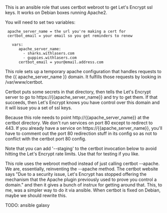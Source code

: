 This is an ansible role that uses certbot webroot to get Let's Encrypt
ssl keys.  It works on Debian boxes running Apache2.

You will need to set two variables:

     apache_server_name = the url you're making a cert for
     certbot_email = your email so you get reminders to renew

       vars:
          apache_server_name: 
            - sharks.withlasers.com
            - guppies.withlasers.com
          certbot_email = your@email.address.com

This role sets up a temporary apache configuration that handles
requests to the {{ apache_server_name }} domain.  It fulfills those
requests by looking in /var/www/certbot.

Certbot puts some secrets in that directory, then tells the Let's
Encrypt server to go to https://{{apache_server_name}} and try to get
them.  If that succeeds, then Let's Encrypt knows you have control
over this domain and it will issue you a set of ssl keys.

Because this role needs to point http://{{apache_server_name}} at the
certbot directory.  We don't run services on port 80 except to
redirect to 443.  If you already have a service on
https://{{apache_server_name}}, you'll have to comment out the port 80
redirection stuff in its config so as not to conflict with the certbot
port 80 config.

Note that you can add '--staging' to the certbot invocation below to
avoid hitting the Let's Encrypt rate limits.  Use that for testing if
you like.

This role uses the webroot method instead of just calling certbot
--apache.  We are, essentially, reinventing the --apache method.  The
certbot website says "Due to a security issue, Let's Encrypt has
stopped offering the mechanism that the Apache plugin previously used
to prove you control a domain." and then it gives a bunch of instrux
for getting around that.  This, to me, was a simpler way to do it via
ansible.  When certbot is fixed on Debian, maybe we should rewrite
this.

TODO: ansible galaxy
